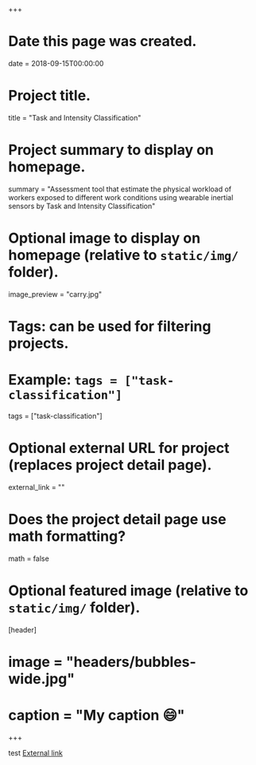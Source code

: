 

+++
# Date this page was created.
date = 2018-09-15T00:00:00

# Project title.
title = "Task and Intensity Classification"

# Project summary to display on homepage.
summary = "Assessment tool that estimate the physical workload of workers exposed to different work conditions using wearable inertial sensors by Task and Intensity Classification"

# Optional image to display on homepage (relative to `static/img/` folder).
image_preview = "carry.jpg"

# Tags: can be used for filtering projects.
# Example: `tags = ["task-classification"]`
tags = ["task-classification"]

# Optional external URL for project (replaces project detail page).
external_link = ""

# Does the project detail page use math formatting?
math = false

# Optional featured image (relative to `static/img/` folder).
[header]
# image = "headers/bubbles-wide.jpg"
# caption = "My caption :smile:"

+++

test
[External link](http://dsouzalab.engin.umich.edu/research/inertial-sensing/index.php)
